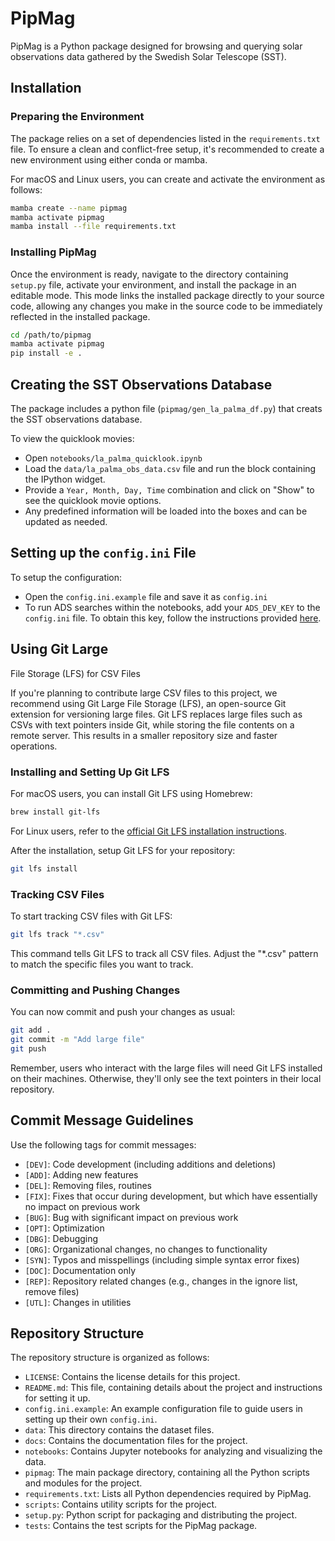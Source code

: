 # PipMag

PipMag is a Python package designed for browsing and querying solar observations data gathered by the Swedish Solar Telescope (SST). 

## Installation

### Preparing the Environment

The package relies on a set of dependencies listed in the `requirements.txt` file. To ensure a clean and conflict-free setup, it's recommended to create a new environment using either conda or mamba.

For macOS and Linux users, you can create and activate the environment as follows:

```bash
mamba create --name pipmag
mamba activate pipmag
mamba install --file requirements.txt
```

### Installing PipMag

Once the environment is ready, navigate to the directory containing `setup.py` file, activate your environment, and install the package in an editable mode. This mode links the installed package directly to your source code, allowing any changes you make in the source code to be immediately reflected in the installed package.

```bash
cd /path/to/pipmag
mamba activate pipmag
pip install -e .
```

## Creating the SST Observations Database

The package includes a python file (`pipmag/gen_la_palma_df.py`) that creats the SST observations database.

To view the quicklook movies:
- Open `notebooks/la_palma_quicklook.ipynb`
- Load the `data/la_palma_obs_data.csv` file and run the block containing the IPython widget.
- Provide a `Year, Month, Day, Time` combination and click on "Show" to see the quicklook movie options.
- Any predefined information will be loaded into the boxes and can be updated as needed.

## Setting up the `config.ini` File

To setup the configuration:

- Open the `config.ini.example` file and save it as `config.ini`
- To run ADS searches within the notebooks, add your `ADS_DEV_KEY` to the `config.ini` file. To obtain this key, follow the instructions provided [here](https://ui.adsabs.harvard.edu/help/api/).

## Using Git Large

File Storage (LFS) for CSV Files

If you're planning to contribute large CSV files to this project, we recommend using Git Large File Storage (LFS), an open-source Git extension for versioning large files. Git LFS replaces large files such as CSVs with text pointers inside Git, while storing the file contents on a remote server. This results in a smaller repository size and faster operations.

### Installing and Setting Up Git LFS

For macOS users, you can install Git LFS using Homebrew:

```bash
brew install git-lfs
```

For Linux users, refer to the [official Git LFS installation instructions](https://git-lfs.github.com/).

After the installation, setup Git LFS for your repository:

```bash
git lfs install
```

### Tracking CSV Files

To start tracking CSV files with Git LFS:

```bash
git lfs track "*.csv"
```

This command tells Git LFS to track all CSV files. Adjust the "*.csv" pattern to match the specific files you want to track.

### Committing and Pushing Changes

You can now commit and push your changes as usual:

```bash
git add .
git commit -m "Add large file"
git push
```

Remember, users who interact with the large files will need Git LFS installed on their machines. Otherwise, they'll only see the text pointers in their local repository.

## Commit Message Guidelines

Use the following tags for commit messages:

- `[DEV]`: Code development (including additions and deletions)
- `[ADD]`: Adding new features
- `[DEL]`: Removing files, routines
- `[FIX]`: Fixes that occur during development, but which have essentially no impact on previous work
- `[BUG]`: Bug with significant impact on previous work
- `[OPT]`: Optimization
- `[DBG]`: Debugging
- `[ORG]`: Organizational changes, no changes to functionality
- `[SYN]`: Typos and misspellings (including simple syntax error fixes)
- `[DOC]`: Documentation only
- `[REP]`: Repository related changes (e.g., changes in the ignore list, remove files)
- `[UTL]`: Changes in utilities

## Repository Structure

The repository structure is organized as follows:

- `LICENSE`: Contains the license details for this project.
- `README.md`: This file, containing details about the project and instructions for setting it up.
- `config.ini.example`: An example configuration file to guide users in setting up their own `config.ini`.
- `data`: This directory contains the dataset files.
- `docs`: Contains the documentation files for the project.
- `notebooks`: Contains Jupyter notebooks for analyzing and visualizing the data.
- `pipmag`: The main package directory, containing all the Python scripts and modules for the project.
- `requirements.txt`: Lists all Python dependencies required by PipMag.
- `scripts`: Contains utility scripts for the project.
- `setup.py`: Python script for packaging and distributing the project.
- `tests`: Contains the test scripts for the PipMag package.
